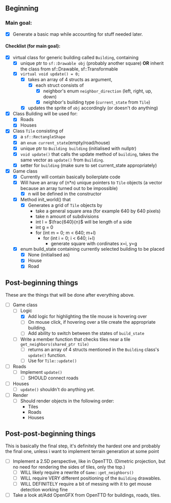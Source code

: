 ## Beginning
### Main goal:
- [x] Generate a basic map while accounting for stuff needed later.
#### Checklist (for main goal):
- [x] virtual class for generic building called `Building`, containing
    - [x] unique ptr to `sf::Drawable obj` (probably another square) **OR** inherit the class from sf::Drawable, sf::Transformable
    - [x] `virtual void update() = 0;`
        - [x] takes an array of 4 structs as argument, 
            - [x] each struct consists of
                - [x] neighbor's enum `neighbor_direction` (left, right, up, down)
                - [x] neighbor's building type (`current_state` from `Tile`)
        - [x] updates the sprite of `obj` accordingly (or doesn't do anything)

- [x] Class Building will be used for:
    - [x] Roads
    - [x] Houses

- [x] Class `Tile` consisting of 
    - [x] a `sf::RectangleShape`
    - [x] an `enum current_state`(empty/road/house)
    - [x] unique ptr to `Building building` (initialised with nullptr)
    - [x] `void update()` that calls the update method of `building`, takes the same vector as `update()` from `Building`.
    - [x] setter for `building` (make sure to set current_state appropriately)

- [x] Game class
    - [x] Currently will contain basically boilerplate code
    - [x] Will have an array of (n*n) unique pointers to `Tile` objects (a vector because an array turned out to be impossible)
        - [x] n will be defined in the constructor
    - [x] Method init_world() that
        - [x] Generates a grid of `Tile` objects by
            - take a general square area (for example 640 by 640 pixels)
            - take n amount of subdivisions
            - int l = $\frac{640}{n}$ will be length of a side
            - int g = 0
            - for (int m = 0; m < 640; m+l)
                - for (int i = 0; i < 640; i+l)
                    - generate square with cordinates x=i, y=g

    - [x] enum build_state containing currently selected building to be placed
        - [x] None (initialised as)
        - [x] House
        - [x] Road

## Post-beginning things
These are the things that will be done after everything above. 
- [ ] Game class
    - [ ] Logic
        - [x] Add logic for highlighting the tile mouse is hovering over
        - [ ] On mouse click, if hovering over a tile create the appropriate building.
        - [ ] Add ability to switch between the states of `build_state` 

    - [ ] Write a member function that checks tiles near a tile `get_neighbors(shared_ptr tile)`
        - [ ] returns an array of 4 structs mentioned in the `Building` class's `update()` function.
        - [ ] Use for `Tile::update()`

- [ ] Roads
    - [ ] Implement `update()`
        - [ ] SHOULD connect roads

- [ ] Houses
    - [ ] `update()` shouldn't do anything yet.

- [ ] Render
    - [ ] Should render objects in the following order:
        - Tiles
        - Roads
        - Houses

## Post-post-beginning things
This is basically the final step, it's definitely the hardest one and probably the final one, unless i want to implement terrain generation at some point
- [ ] Implement a 2.5D perspective, like in OpenTTD. (Dimetric projection, but no need for rendering the sides of tiles, only the top.)
    - [ ] WILL likely require a rewrite of `Game::get_neighbors()`
    - [ ] WILL require VERY different positioning of the `Building` drawables.
    - [ ] WILL DEFINITELY require a bit of messing with it to get mouse detection working fine

- [ ] Take a look at/Add OpenGFX from OpenTTD for buildings, roads, tiles. 
